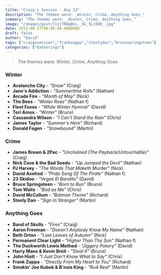 ```yaml
---
title: "Craig's Session - Aug 13"
description: "The themes were: _Winter, Crime, Anything Goes_"
summary: "The themes were: _Winter, Crime, Anything Goes_"
image: "/images/post/71zjTN8gBnL._AC_SL1500_.jpg"
date: 2013-08-27T00:00:00.0000000
draft: false
author: "David"
tags: ["craigssession","frankzappa","steelydan","brucespringsteen"]
categories: ["Gatherings"]
---
```

> The themes were: _Winter, Crime, Anything Goes_
### Winter
- **Avalanche City** - _"Snow"_ (Craig)
- **Jane's Addiction** - _"Summertime Rolls"_ (Nathan)
- **Arcade Fire** - _"Month of May"_ (Nick)
- **The Bees** - _"Winter Rose"_ (Nathan f)
- **Fleet Foxes** - _"White Winter Hymnal"_ (David)
- **Tori Amos** - _"Winter"_ (Bruce)
- **Cassandra Wilson** - _"I Can't Stand the Rain"_ (Chris)
- **James Taylor** - _"Summer's Here"_ (Richard)
- **Donald Fagen** - _"Snowbound"_ (Martin)
### Crime
- **James Brown & 2Pac** - _"Unchained (The Payback/Untouchable)"_ (Craig)
- **Nick Cave & the Bad Seeds** - _"Up Jumped the Devil"_ (Nathan)
- **PJ Harvey** - _"The Words That Maketh Murder"_ (Nick)
- **David Axelrod** - _"Pride Song Of The Pirate"_ (Nathan f)
- **23 Skidoo** - _"Vegas El Bandito"_ (David)
- **Bruce Springsteen** - _"Born to Run"_ (Bruce)
- **Tom Waits** - _"Bad as Me"_ (Chris)
- **David McCallum** - _"Batman Theme"_ (Richard)
- **Steely Dan** - _"Sign In Stranger"_ (Martin)
### Anything Goes
- **Band of Skulls** - _"Fires"_ (Craig)
- **Aaron Freeman** - _"Doesn't Anybody Know My Name"_ (Nathan)
- **Beth Orton** - _"Last Leaves of Autumn"_ (Nick)
- **Permanent Clear Light** - _"Higher Than The Sun"_ (Nathan f)
- **The Duckworth Lewis Method** - _"Jiggery Pokery"_ (David)
- **Harry Manx & Kevin Breit** - _"Steal 6"_ (Bruce)
- **John Hiatt** - _"I Just Don't Know What to Say"_ (Chris)
- **Frank Zappa** - _"Directly From My Heart to You"_ (Richard)
- **Smokin' Joe Kubek & B'nois King** - _"Ru4 Real"_ (Martin)
